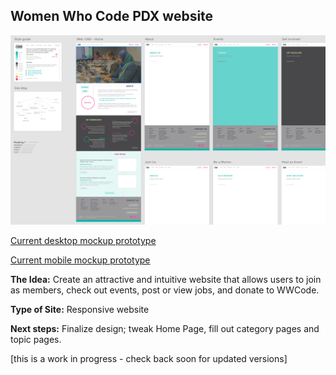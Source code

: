 ## Women Who Code PDX website

![Design screenshot](/WWCode-desktop_2017-05-16.png)

[Current desktop mockup prototype](https://xd.adobe.com/view/f0d96a19-2c95-48cb-bde1-0d8acb0bfef4/)

[Current mobile mockup prototype](https://xd.adobe.com/view/16d03437-a576-4108-969d-38c4a99804e7/)

**The Idea:** Create an attractive and intuitive website that allows users to join as members, check out events, post or view jobs, and donate to WWCode.

**Type of Site:** Responsive website

**Next steps:** Finalize design; tweak Home Page, fill out category pages and topic pages.

[this is a work in progress - check back soon for updated versions]